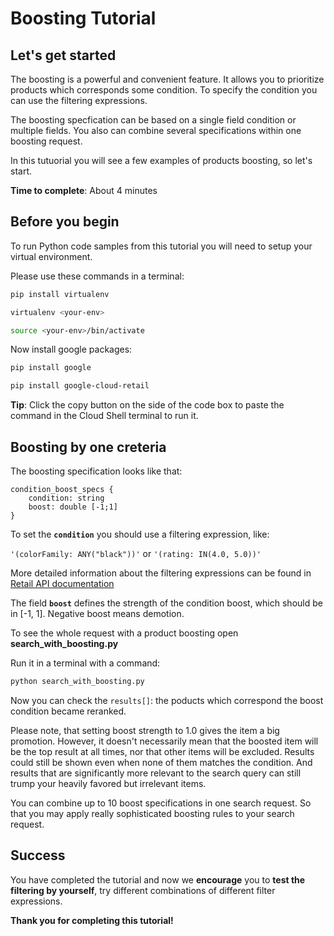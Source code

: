 # **Boosting Tutorial**

## Let's get started

The boosting is a powerful and convenient feature. It allows you to prioritize products which corresponds some condition.
To specify the condition you can use the filtering expressions.

The boosting specfication can be based on a single field condition or multiple fields. You also can combine several specifications within one boosting request.

In this tutuorial you will see a few examples of products boosting, so let's start.

**Time to complete**: About 4 minutes

## Before you begin

To run Python code samples from this tutorial you will need to setup your virtual environment.

Please use these commands in a terminal:
```bash
pip install virtualenv
```
```bash
virtualenv <your-env>
```
```bash
source <your-env>/bin/activate
```
Now install google packages:
```bash
pip install google
```
```bash
pip install google-cloud-retail
```

**Tip**: Click the copy button on the side of the code box to paste the command in the Cloud Shell terminal to run it.


## Boosting by one creteria

The boosting specification looks like that:
  
```
condition_boost_specs {
    condition: string
    boost: double [-1;1]
}
```

To set the **```condition```** you should use a filtering expression, like:

```'(colorFamily: ANY("black"))'```  or  ```'(rating: IN(4.0, 5.0))'```

More detailed information about the filtering expressions can be found in [Retail API documentation](https://cloud.google.com/retail/docs/filter-and-order#filter) 

The field **```boost```** defines the strength of the condition boost, which should be in [-1, 1]. Negative boost means demotion.

To see the whole request with a product boosting open **search_with_boosting.py**

Run it in a terminal with a command:
```bash
python search_with_boosting.py
```

Now you can check the ```results[]```: the poducts which correspond the boost condition became reranked.

Please note, that setting boost strength to 1.0 gives the item a big promotion. However, it doesn't necessarily mean that the boosted item will be the top result at all times, nor that other items will be excluded. 
Results could still be shown even when none of them matches the condition. And results that are significantly more relevant to the search query can still trump your heavily favored but irrelevant items.

You can combine up to 10 boost specifications in one search request. So that you may apply really sophisticated boosting rules to your search request.

## Success 

You have completed the tutorial and now we **encourage** you to **test the filtering by yourself**, try different combinations of different filter expressions.

**Thank you for completing this tutorial!**
